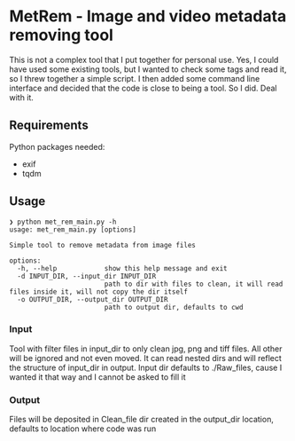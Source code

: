 # MetRem - Image and video metadata removing tool

This is not a complex tool that I put together for personal use. Yes, I could have used some existing tools, but I wanted
to check some tags and read it, so I threw together a simple script. I then added some command line interface and decided
that the code is close to being a tool. So I did. Deal with it.

## Requirements
Python packages needed:
- exif
- tqdm

## Usage
```shell
❯ python met_rem_main.py -h          
usage: met_rem_main.py [options]

Simple tool to remove metadata from image files

options:
  -h, --help            show this help message and exit
  -d INPUT_DIR, --input_dir INPUT_DIR
                        path to dir with files to clean, it will read files inside it, will not copy the dir itself
  -o OUTPUT_DIR, --output_dir OUTPUT_DIR
                        path to output dir, defaults to cwd
```
### Input
Tool with filter files in input_dir to only clean jpg, png and tiff files. All other will be ignored and not even moved.
It can read nested dirs and will reflect the structure of input_dir in output. Input dir defaults to ./Raw_files, cause
I wanted it that way and I cannot be asked to fill it

### Output
Files will be deposited in Clean_file dir created in the output_dir location, defaults to location where code was run

